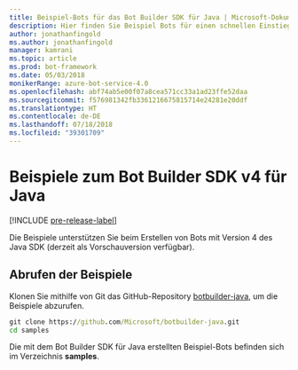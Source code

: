 ```yaml
---
title: Beispiel-Bots für das Bot Builder SDK für Java | Microsoft-Dokumentation
description: Hier finden Sie Beispiel Bots für einen schnellen Einstieg in die Bot-Entwicklung mit dem Bot Builder SDK für Java.
author: jonathanfingold
ms.author: jonathanfingold
manager: kamrani
ms.topic: article
ms.prod: bot-framework
ms.date: 05/03/2018
monikerRange: azure-bot-service-4.0
ms.openlocfilehash: abf74ab5e00f07a8cea571cc33a1ad23ffe52daa
ms.sourcegitcommit: f576981342fb3361216675815714e24281e20ddf
ms.translationtype: HT
ms.contentlocale: de-DE
ms.lasthandoff: 07/18/2018
ms.locfileid: "39301709"
---
```

# <a name="bot-builder-sdk-v4-java-samples"></a>Beispiele zum Bot Builder SDK v4 für Java
[!INCLUDE [pre-release-label](../includes/pre-release-label.md)]

Die Beispiele unterstützen Sie beim Erstellen von Bots mit Version 4 des Java SDK (derzeit als Vorschauversion verfügbar).

## <a name="get-the-samples"></a>Abrufen der Beispiele
Klonen Sie mithilfe von Git das GitHub-Repository [botbuilder-java](https://github.com/Microsoft/botbuilder-java), um die Beispiele abzurufen.

```cmd
git clone https://github.com/Microsoft/botbuilder-java.git
cd samples
```
Die mit dem Bot Builder SDK für Java erstellten Beispiel-Bots befinden sich im Verzeichnis **samples**.
